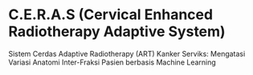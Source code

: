# C.E.R.A.S (Cervical Enhanced Radiotherapy Adaptive System)
Sistem Cerdas Adaptive Radiotherapy (ART) Kanker Serviks: Mengatasi Variasi Anatomi Inter-Fraksi Pasien berbasis Machine Learning
